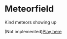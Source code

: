 # Meteorfield
Kind meteors showing up

(Not implemented)[Play here](https://manuelcostas.github.io/Meteorfield/) 
